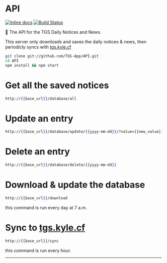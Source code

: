 # API
[![Inline docs](http://inch-ci.org/github/tgs-app/api.svg?branch=master)](http://inch-ci.org/github/tgs-app/api)
[![Build Status](https://travis-ci.org/TGS-App/API.svg?branch=master)](https://travis-ci.org/TGS-App/API)

:school: The API for the TGS Daily Notices and News.   

This server only downloads and saves the daily notices & news,
then periodicly syncs with [tgs.kyle.cf](http://tgs.kyle.cf)

```sh
git clone git://github.com/TGS-App/API.git
cd API
npm install && npm start
```

# Get all the saved notices
```handlebars
http://{{base_url}}/database/all
```   

# Update an entry
```handlebars
http://{{base_url}}/database/update/{{yyyy-mm-dd}}/?value={{new_value}}
```   

# Delete an entry
```handlebars
http://{{base_url}}/database/delete/{{yyyy-mm-dd}}
```   

# Download & update the database
```handlebars
http://{{base_url}}/download
```   
this command is run every day at 7 a.m.

# Sync to [tgs.kyle.cf](http://tgs.kyle.cf)
```handlebars
http://{{base_url}}/sync
```   
this command is run every hour.

<hr />
